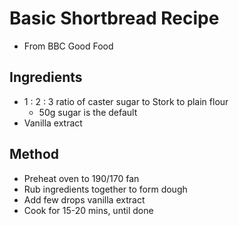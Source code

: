 # Basic Shortbread Recipe
- From BBC Good Food

## Ingredients
- 1 : 2 : 3 ratio of caster sugar to Stork to plain flour
  - 50g sugar is the default
- Vanilla extract

## Method
- Preheat oven to 190/170 fan
- Rub ingredients together to form dough
- Add few drops vanilla extract
- Cook for 15-20 mins, until done
